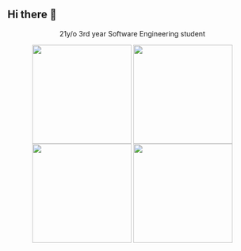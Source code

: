 ## Hi there 👋


<div align="center">
  <p>21y/o 3rd year Software Engineering student</p>
  <!-- Waka Time Card -->
  <img align=top height="200" src="https://github-readme-stats.vercel.app/api/wakatime?username=minosh&layout=compact&theme=tokyonight&hide_border=true&hide=HTML&custom_title=Time%20Spent%20Coding"/>
  <!-- LeetCode Card -->
  <img align=top height="200" src="https://leetcode.card.workers.dev/aminokun?theme=nord&font=baloo&extension=null"/>
  <!-- GitHub Stats Card -->  
  <img align=top height="200" src="https://github-readme-stats.vercel.app/api?username=aminokun&show_icons=true&theme=tokyonight&hide_border=true&include_all_commits=true&rank_icon=github&custom_title=My%20GitHub%20Stats"/>
  <!-- GitHub Top Language Card -->
  <img align=top height="200" src="https://github-readme-stats.vercel.app/api/top-langs/?username=aminokun&langs_count=6&layout=compact&theme=tokyonight&hide_border=true&hide=HTML&custom_title=Top%20Languages"/>
</div>






